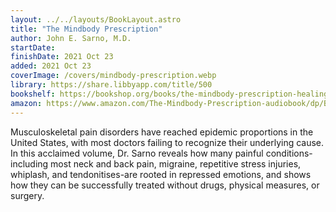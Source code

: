 ```yaml
---
layout: ../../layouts/BookLayout.astro
title: "The Mindbody Prescription"
author: John E. Sarno, M.D.
startDate:
finishDate: 2021 Oct 23
added: 2021 Oct 23
coverImage: /covers/mindbody-prescription.webp
library: https://share.libbyapp.com/title/500
bookshelf: https://bookshop.org/books/the-mindbody-prescription-healing-the-body-healing-the-pain/9780446675154
amazon: https://www.amazon.com/The-Mindbody-Prescription-audiobook/dp/B006YUXP84/
---
```


Musculoskeletal pain disorders have reached epidemic proportions in the United States, with most doctors failing to recognize their underlying cause. In this acclaimed volume, Dr. Sarno reveals how many painful conditions-including most neck and back pain, migraine, repetitive stress injuries, whiplash, and tendonitises-are rooted in repressed emotions, and shows how they can be successfully treated without drugs, physical measures, or surgery.

<!-- ### Notes & Highlights -->
